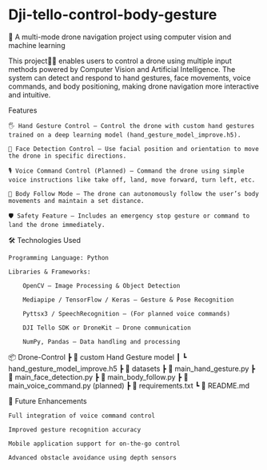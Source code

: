 # Dji-tello-control-body-gesture
🚁 A multi-mode drone navigation project using computer vision and machine learning

This project👨‍💻  enables users to control a drone using multiple input methods powered by Computer Vision and Artificial Intelligence. The system can detect and respond to hand gestures, face movements, voice commands, and body positioning, making drone navigation more interactive and intuitive.

 Features

    🖐 Hand Gesture Control – Control the drone with custom hand gestures trained on a deep learning model (hand_gesture_model_improve.h5).

    🙂 Face Detection Control – Use facial position and orientation to move the drone in specific directions.

    🎙 Voice Command Control (Planned) – Command the drone using simple voice instructions like take off, land, move forward, turn left, etc.

    🚶 Body Follow Mode – The drone can autonomously follow the user’s body movements and maintain a set distance.

    🛡 Safety Feature – Includes an emergency stop gesture or command to land the drone immediately.

🛠️ Technologies Used

    Programming Language: Python

    Libraries & Frameworks:

        OpenCV – Image Processing & Object Detection

        Mediapipe / TensorFlow / Keras – Gesture & Pose Recognition

        Pyttsx3 / SpeechRecognition – (For planned voice commands)

        DJI Tello SDK or DroneKit – Drone communication

        NumPy, Pandas – Data handling and processing

📦 Drone-Control
 ┣ 📂 custom Hand Gesture model
 ┃ ┗ hand_gesture_model_improve.h5
 ┣ 📂 datasets
 ┣ 📜 main_hand_gesture.py
 ┣ 📜 main_face_detection.py
 ┣ 📜 main_body_follow.py
 ┣ 📜 main_voice_command.py (planned)
 ┣ 📜 requirements.txt
 ┗ 📜 README.md

🔮 Future Enhancements

    Full integration of voice command control

    Improved gesture recognition accuracy

    Mobile application support for on-the-go control

    Advanced obstacle avoidance using depth sensors
